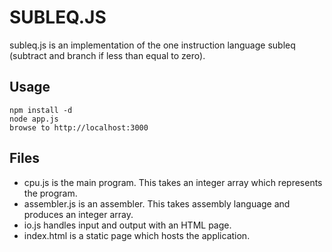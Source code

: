SUBLEQ.JS
=========

subleq.js is an implementation of the one instruction language subleq (subtract and branch if less than equal to zero).

Usage
-----

    npm install -d
    node app.js
    browse to http://localhost:3000

Files
-----

* cpu.js is the main program.  This takes an integer array which represents the program.
* assembler.js is an assembler.  This takes assembly language and produces an integer array.
* io.js handles input and output with an HTML page.
* index.html is a static page which hosts the application.

